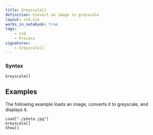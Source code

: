 ```yaml
---
title: Greyscale[]
definition: Convert an image to greyscale
layout: std.njk
works_in_notebook: true
tags:
    - std
    - Process
signatures:
    - Greyscale[]
---
```


### Syntax

```
Greyscale[]
```

## Examples

The following example loads an image, converts it to greyscale, and displays it.

```
Load["./photo.jpg"]
Greyscale[]
Show[]
```
